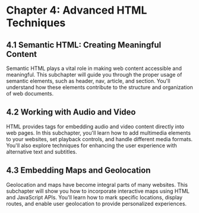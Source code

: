 # Chapter 4: Advanced HTML Techniques

## 4.1 Semantic HTML: Creating Meaningful Content
Semantic HTML plays a vital role in making web content accessible and meaningful. This subchapter will guide you through the proper usage of semantic elements, such as header, nav, article, and section. You'll understand how these elements contribute to the structure and organization of web documents.

## 4.2 Working with Audio and Video
HTML provides tags for embedding audio and video content directly into web pages. In this subchapter, you'll learn how to add multimedia elements to your websites, set playback controls, and handle different media formats. You'll also explore techniques for enhancing the user experience with alternative text and subtitles.

## 4.3 Embedding Maps and Geolocation
Geolocation and maps have become integral parts of many websites. This subchapter will show you how to incorporate interactive maps using HTML and JavaScript APIs. You'll learn how to mark specific locations, display routes, and enable user geolocation to provide personalized experiences.
